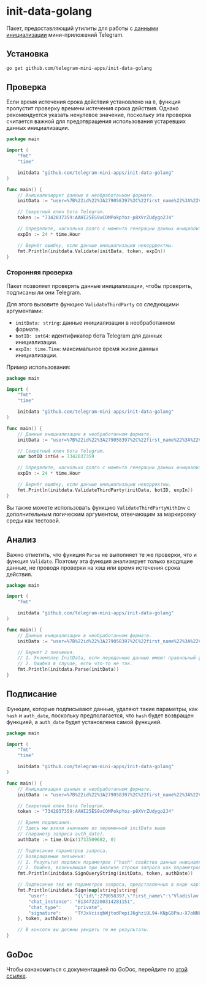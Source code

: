 # init-data-golang

Пакет, предоставляющий утилиты для работы с [данными инициализации](../platform/launch-parameters.md) мини-приложений Telegram.

## Установка

```bash
go get github.com/telegram-mini-apps/init-data-golang
```

## Проверка

Если время истечения срока действия установлено на `0`, функция пропустит проверку времени истечения срока действия. Однако рекомендуется указать ненулевое значение, поскольку эта проверка считается важной для предотвращения использования устаревших данных инициализации.

```go
package main

import (
	"fmt"
	"time"

	initdata "github.com/telegram-mini-apps/init-data-golang"
)

func main() {
	// Инициализирует данные в необработанном формате.
	initData := "user=%7B%22id%22%3A279058397%2C%22first_name%22%3A%22Vladislav%20%2B%20-%20%3F%20%5C%2F%22%2C%22last_name%22%3A%22Kibenko%22%2C%22username%22%3A%22vdkfrost%22%2C%22language_code%22%3A%22ru%22%2C%22is_premium%22%3Atrue%2C%22allows_write_to_pm%22%3Atrue%2C%22photo_url%22%3A%22https%3A%5C%2F%5C%2Ft.me%5C%2Fi%5C%2Fuserpic%5C%2F320%5C%2F4FPEE4tmP3ATHa57u6MqTDih13LTOiMoKoLDRG4PnSA.svg%22%7D&chat_instance=8134722200314281151&chat_type=private&auth_date=1733509682&signature=TYJxVcisqbWjtodPepiJ6ghziUL94-KNpG8Pau-X7oNNLNBM72APCpi_RKiUlBvcqo5L-LAxIc3dnTzcZX_PDg&hash=a433d8f9847bd6addcc563bff7cc82c89e97ea0d90c11fe5729cae6796a36d73"

	// Секретный ключ бота Telegram.
	token := "7342037359:AAHI25ES9xCOMPokpYoz-p8XVrZUdygo2J4"

	// Определите, насколько долго с момента генерации данных инициализации данные остаются корректными.
	expIn := 24 * time.Hour

	// Вернёт ошибку, если данные инициализации некоррректны.
	fmt.Println(initdata.Validate(initData, token, expIn))
}

```

### Сторонняя проверка

Пакет позволяет проверять данные инициализации, чтобы проверить, подписаны ли они Telegram.

Для этого вызовите функцию `ValidateThirdParty` со следующими аргументами:

- `initData: string`: данные инициализации в необработанном формате.
- `botID: int64`: идентификатор бота Telegram для данных инициализации.
- `expIn: time.Time`: максимальное время жизни данных инициализации.

Пример использования:

```go
package main

import (
	"fmt"
	"time"

	initdata "github.com/telegram-mini-apps/init-data-golang"
)

func main() {
	// Данные инициализации в необработанном формате.
	initData := "user=%7B%22id%22%3A279058397%2C%22first_name%22%3A%22Vladislav%20%2B%20-%20%3F%20%5C%2F%22%2C%22last_name%22%3A%22Kibenko%22%2C%22username%22%3A%22vdkfrost%22%2C%22language_code%22%3A%22ru%22%2C%22is_premium%22%3Atrue%2C%22allows_write_to_pm%22%3Atrue%2C%22photo_url%22%3A%22https%3A%5C%2F%5C%2Ft.me%5C%2Fi%5C%2Fuserpic%5C%2F320%5C%2F4FPEE4tmP3ATHa57u6MqTDih13LTOiMoKoLDRG4PnSA.svg%22%7D&chat_instance=8134722200314281151&chat_type=private&auth_date=1733584787&hash=2174df5b000556d044f3f020384e879c8efcab55ddea2ced4eb752e93e7080d6&signature=zL-ucjNyREiHDE8aihFwpfR9aggP2xiAo3NSpfe-p7IbCisNlDKlo7Kb6G4D0Ao2mBrSgEk4maLSdv6MLIlADQ"

	// Секретный ключ бота Telegram.
	var botID int64 = 7342037359

	// Определите, насколько долго с момента генерации данных инициализации, данные остаются корректными.
	expIn := 24 * time.Hour

	// Вернёт ошибку, если данные инициализации некорректны.
	fmt.Println(initdata.ValidateThirdParty(initData, botID, expIn))
}
```

Вы также можете использовать функцию `ValidateThirdPartyWithEnv` с дополнительным логическим аргументом, отвечающим за маркировку среды как тестовой.

## Анализ

Важно отметить, что функция `Parse` не выполняет те же проверки, что и функция `Validate`. Поэтому эта функция анализирует только входящие данные, не проводя проверки на хэш или время истечения срока действия.

```go
package main

import (
	"fmt"

	initdata "github.com/telegram-mini-apps/init-data-golang"
)

func main() {
	// Данные инициализации в необработанном формате.
	initData := "user=%7B%22id%22%3A279058397%2C%22first_name%22%3A%22Vladislav%20%2B%20-%20%3F%20%5C%2F%22%2C%22last_name%22%3A%22Kibenko%22%2C%22username%22%3A%22vdkfrost%22%2C%22language_code%22%3A%22ru%22%2C%22is_premium%22%3Atrue%2C%22allows_write_to_pm%22%3Atrue%2C%22photo_url%22%3A%22https%3A%5C%2F%5C%2Ft.me%5C%2Fi%5C%2Fuserpic%5C%2F320%5C%2F4FPEE4tmP3ATHa57u6MqTDih13LTOiMoKoLDRG4PnSA.svg%22%7D&chat_instance=8134722200314281151&chat_type=private&auth_date=1733509682&signature=TYJxVcisqbWjtodPepiJ6ghziUL94-KNpG8Pau-X7oNNLNBM72APCpi_RKiUlBvcqo5L-LAxIc3dnTzcZX_PDg&hash=a433d8f9847bd6addcc563bff7cc82c89e97ea0d90c11fe5729cae6796a36d73"

	// Вернёт 2 значения.
	// 1. Экземпляр InitData, если переданные данные имеют правильный формат.
	// 2. Ошибка в случае, если что-то не так. 
	fmt.Println(initdata.Parse(initData))
}

```

## Подписание

Функции, которые подписывают данные, удаляют такие параметры, как `hash` и `auth_date`, поскольку предполагается, что `hash` будет возвращен функцией, а `auth_date` будет установлена ​​самой функцией.

```go
package main

import (
	"fmt"
	"time"

	initdata "github.com/telegram-mini-apps/init-data-golang"
)

func main() {
	// Инициализация данных в необработанном формате.
	initData := "user=%7B%22id%22%3A279058397%2C%22first_name%22%3A%22Vladislav%20%2B%20-%20%3F%20%5C%2F%22%2C%22last_name%22%3A%22Kibenko%22%2C%22username%22%3A%22vdkfrost%22%2C%22language_code%22%3A%22ru%22%2C%22is_premium%22%3Atrue%2C%22allows_write_to_pm%22%3Atrue%2C%22photo_url%22%3A%22https%3A%5C%2F%5C%2Ft.me%5C%2Fi%5C%2Fuserpic%5C%2F320%5C%2F4FPEE4tmP3ATHa57u6MqTDih13LTOiMoKoLDRG4PnSA.svg%22%7D&chat_instance=8134722200314281151&chat_type=private&auth_date=1733509682&signature=TYJxVcisqbWjtodPepiJ6ghziUL94-KNpG8Pau-X7oNNLNBM72APCpi_RKiUlBvcqo5L-LAxIc3dnTzcZX_PDg&hash=a433d8f9847bd6addcc563bff7cc82c89e97ea0d90c11fe5729cae6796a36d73"

	// Секретный ключ бота Telegram.
	token := "7342037359:AAHI25ES9xCOMPokpYoz-p8XVrZUdygo2J4"

	// Время подписания.
	// Здесь мы взяли значение из переменной initData выше
 	// (параметр запроса auth_date).
	authDate := time.Unix(1733509682, 0)

	// Подписание параметров запроса.
	// Возвращаемые значения:
	// 1. Результат подписи параметров ("hash" свойства данных инициализации).
	// 2. Ошибка, возникающая при анализе строки запроса как параметров запроса.
	fmt.Println(initdata.SignQueryString(initData, token, authDate))

	// Подписание тех же параметров запроса, представленных в виде карты.
	fmt.Println(initdata.Sign(map[string]string{
		"user":          "{\"id\":279058397,\"first_name\":\"Vladislav + - ? \\/\",\"last_name\":\"Kibenko\",\"username\":\"vdkfrost\",\"language_code\":\"ru\",\"is_premium\":true,\"allows_write_to_pm\":true,\"photo_url\":\"https:\\/\\/t.me\\/i\\/userpic\\/320\\/4FPEE4tmP3ATHa57u6MqTDih13LTOiMoKoLDRG4PnSA.svg\"}",
		"chat_instance": "8134722200314281151",
		"chat_type":     "private",
		"signature":     "TYJxVcisqbWjtodPepiJ6ghziUL94-KNpG8Pau-X7oNNLNBM72APCpi_RKiUlBvcqo5L-LAxIc3dnTzcZX_PDg",
	}, token, authDate))

	// В консоли вы должны увидеть те же результаты.
}

```

## GoDoc

Чтобы ознакомиться с документацией по GoDoc,
перейдите по [этой ссылке](https://pkg.go.dev/github.com/telegram-mini-apps/init-data-golang).
